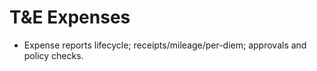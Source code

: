 # T&E Expenses
- Expense reports lifecycle; receipts/mileage/per-diem; approvals and policy checks.
